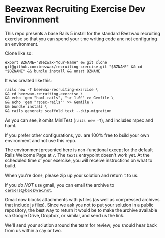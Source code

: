 # Beezwax Recruiting Exercise Dev Environment

This repo presents a base Rails 5 install for the standard Beezwax recruiting exercise so that you can spend your time writing code and not configuring an environment.

Clone like so:

    export BZNAME="Beezwax-Your-Name" && git clone git@github.com:beezwax/recruiting-exercise.git "$BZNAME" && cd "$BZNAME" && bundle install && unset BZNAME

It was created like this:

    rails new -T beezwax-recruiting-exercise \
    && cd beezwax-recruiting-exercise \
    && echo 'gem "haml-rails", "~> 1.0"' >> Gemfile \
    && echo 'gem "rspec-rails"' >> Gemfile \
    && bundle install \
    && rails generate scaffold text --skip-migration

As you can see, it omits MiniTest (`rails new -T`), and includes rspec and haml.

If you prefer other configurations, you are 100% free to build your own environment and not use this repo.

The environment presented here is non-functional except for the default Rails Welcome Page at `/`. The `texts` entrypoint doesn't work yet. At the scheduled time of your exercise, you will receive instructions on what to build.

When you're done, please zip up your solution and return it to us.

If you *do NOT* use gmail, you can email the archive to careers@beezwax.net.

Gmail now blocks attachments with js files (as well as compressed archives that include js files). Since we ask you not to put your solution in a public repository, the best way to return it would be to make the archive available via Google Drive, Dropbox, or similar, and send us the link.

We'll send your solution around the team for review; you should hear back from us within a day or two.

